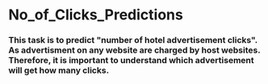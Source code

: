 # No_of_Clicks_Predictions

### This task is to predict "number of hotel advertisement clicks". As advertisment on any website are charged by host websites. Therefore, it is important to understand which advertisement will get how many clicks.  
